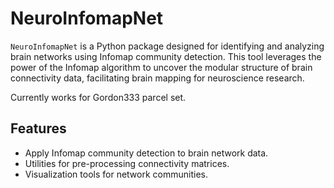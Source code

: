 # NeuroInfomapNet

`NeuroInfomapNet` is a Python package designed for identifying and analyzing brain networks using Infomap community detection. This tool leverages the power of the Infomap algorithm to uncover the modular structure of brain connectivity data, facilitating brain mapping for neuroscience research.

Currently works for Gordon333 parcel set.

## Features

- Apply Infomap community detection to brain network data.
- Utilities for pre-processing connectivity matrices.
- Visualization tools for network communities.

